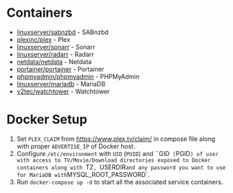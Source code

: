 # Containers
- [linuxserver/sabnzbd](https://github.com/linuxserver/docker-sabnzbd) - SABnzbd
- [plexinc/plex](https://hub.docker.com/r/plexinc/pms-docker) - Plex
- [linuxserver/sonarr](https://github.com/linuxserver/docker-sonarr) - Sonarr
- [linuxserver/radarr](https://github.com/linuxserver/docker-radarr) - Radarr
- [netdata/netdata](https://hub.docker.com/r/netdata/netdata) - Netdata
- [portainer/portainer](https://hub.docker.com/r/portainer/portainer) - Portainer
- [phpmyadmin/phpmyadmin](https://hub.docker.com/r/phpmyadmin/phpmyadmin/) - PHPMyAdmin
- [linuxserver/mariadb](https://hub.docker.com/r/linuxserver/mariadb) - MariaDB
- [v2tec/watchtower](https://hub.docker.com/r/v2tec/watchtower) - Watchtower

# Docker Setup

1. Set `PLEX_CLAIM` from https://www.plex.tv/claim/ in compose file along with proper `ADVERTISE_IP` of Docker host.
2. Configure `/etc/environment` with `UID` (`PUID`) and ``GID` (`PGID`) of user with access to TV/Movie/Download directories exposed to Docker containers along with `TZ`, `USERDIR` and any password you want to use for MariaDB with `MYSQL_ROOT_PASSWORD`.
3. Run `docker-compose up -d` to start all the associated service containers.
